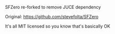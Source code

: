 SFZero re-forked to remove JUCE dependency

Original: https://github.com/stevefolta/SFZero

It's all MIT licensed so you know that's basically OK
